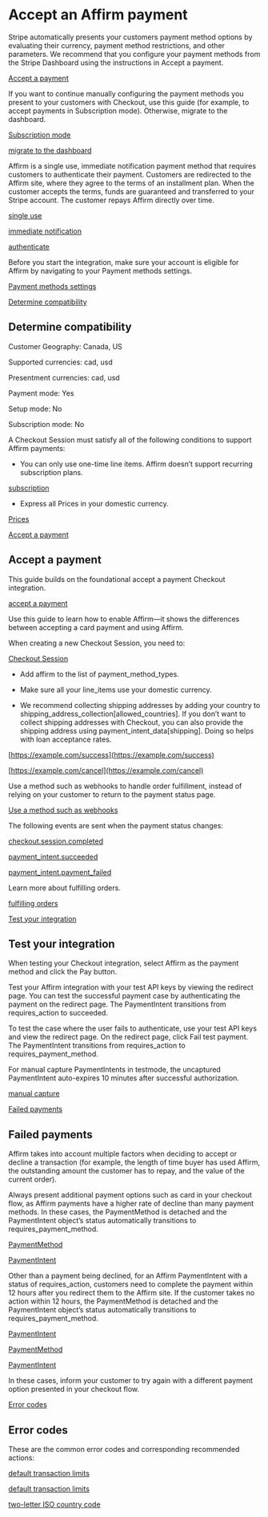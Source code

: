 # Accept an Affirm payment

Stripe automatically presents your customers payment method options by evaluating their currency, payment method restrictions, and other parameters. We recommend that you configure your payment methods from the Stripe Dashboard using the instructions in Accept a payment.

[Accept a payment](/payments/accept-a-payment?platform=web&ui=stripe-hosted)

If you want to continue manually configuring the payment methods you present to your customers with Checkout, use this guide (for example, to accept payments in Subscription mode). Otherwise, migrate to the dashboard.

[Subscription mode](/billing/subscriptions/payment-methods-setting)

[migrate to the dashboard](/payments/dashboard-payment-methods)

Affirm is a single use, immediate notification payment method that requires customers to authenticate their payment. Customers are redirected to the Affirm site, where they agree to the terms of an installment plan. When the customer accepts the terms, funds are guaranteed and transferred to your Stripe account. The customer repays Affirm directly over time.

[single use](/payments/payment-methods#usage)

[immediate notification](/payments/payment-methods#payment-notification)

[authenticate](/payments/payment-methods#customer-actions)

Before you start the integration, make sure your account is eligible for Affirm by navigating to your Payment methods settings.

[Payment methods settings](https://dashboard.stripe.com/settings/payment_methods)

[Determine compatibility](#compatibility)

## Determine compatibility

Customer Geography: Canada, US

Supported currencies: cad, usd

Presentment currencies: cad, usd

Payment mode: Yes

Setup mode: No

Subscription mode: No

A Checkout Session must satisfy all of the following conditions to support Affirm payments:

- You can only use one-time line items. Affirm doesn’t support recurring subscription plans.

[subscription](/billing/subscriptions/creating)

- Express all Prices in your domestic currency.

[Prices](/api/prices)

[Accept a payment](#accept-a-payment)

## Accept a payment

This guide builds on the foundational accept a payment Checkout integration.

[accept a payment](/payments/accept-a-payment?ui=stripe-hosted)

Use this guide to learn how to enable Affirm—it shows the differences between accepting a card payment and using Affirm.

When creating a new Checkout Session, you need to:

[Checkout Session](/api/checkout/sessions)

- Add affirm to the list of payment_method_types.

- Make sure all your line_items use your domestic currency.

- We recommend collecting shipping addresses by adding your country to shipping_address_collection[allowed_countries]. If you don’t want to collect shipping addresses with Checkout, you can also provide the shipping address using payment_intent_data[shipping]. Doing so helps with loan acceptance rates.

[https://example.com/success](https://example.com/success)

[https://example.com/cancel](https://example.com/cancel)

Use a method such as webhooks to handle order fulfillment, instead of relying on your customer to return to the payment status page.

[Use a method such as webhooks](/payments/payment-intents/verifying-status#webhooks)

The following events are sent when the payment status changes:

[checkout.session.completed](/api/events/types#event_types-checkout.session.completed)

[payment_intent.succeeded](/api/events/types#event_types-payment_intent.succeeded)

[payment_intent.payment_failed](/api/events/types#event_types-payment_intent.payment_failed)

Learn more about fulfilling orders.

[fulfilling orders](/payments/checkout/fulfill-orders)

[Test your integration](#test-integration)

## Test your integration

When testing your Checkout integration, select Affirm as the payment method and click the Pay button.

Test your Affirm integration with your test API keys by viewing the redirect page. You can test the successful payment case by authenticating the payment on the redirect page. The PaymentIntent transitions from requires_action to succeeded.

To test the case where the user fails to authenticate, use your test API keys and view the redirect page. On the redirect page, click Fail test payment. The PaymentIntent transitions from requires_action to requires_payment_method.

For manual capture PaymentIntents in testmode, the uncaptured PaymentIntent auto-expires 10 minutes after successful authorization.

[manual capture](#manual-capture)

[Failed payments](#failed-payments)

## Failed payments

Affirm takes into account multiple factors when deciding to accept or decline a transaction (for example, the length of time buyer has used Affirm, the outstanding amount the customer has to repay, and the value of the current order).

Always present additional payment options such as card in your checkout flow, as Affirm payments have a higher rate of decline than many payment methods. In these cases, the PaymentMethod is detached and the PaymentIntent object’s status automatically transitions to requires_payment_method.

[PaymentMethod](/api/payment_methods/object)

[PaymentIntent](/api/payment_intents/object)

Other than a payment being declined, for an Affirm PaymentIntent with a status of requires_action, customers need to complete the payment within 12 hours after you redirect them to the Affirm site. If the customer takes no action within 12 hours, the PaymentMethod is detached and the PaymentIntent object’s status automatically transitions to requires_payment_method.

[PaymentIntent](/api/payment_intents/object)

[PaymentMethod](/api/payment_methods/object)

[PaymentIntent](/api/payment_intents/object)

In these cases, inform your customer to try again with a different payment option presented in your checkout flow.

[Error codes](#error-codes)

## Error codes

These are the common error codes and corresponding recommended actions:

[default transaction limits](/payments/affirm)

[default transaction limits](/payments/affirm)

[two-letter ISO country code](https://en.wikipedia.org/wiki/ISO_3166-1_alpha-2#Officially_assigned_code_elements)
